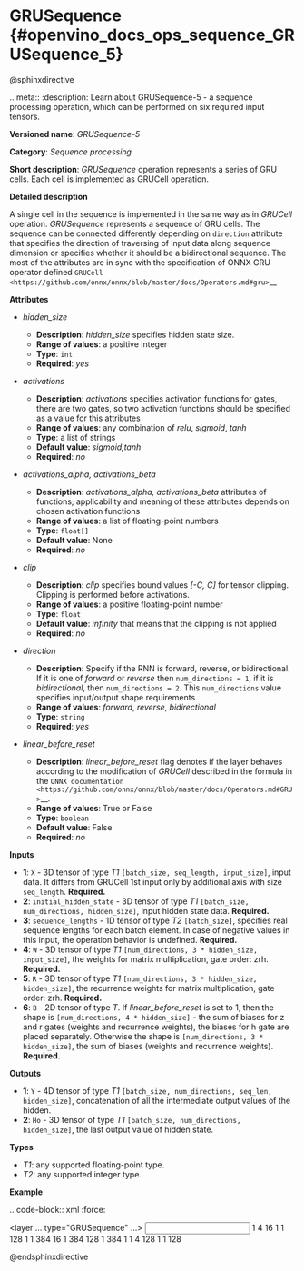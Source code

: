 # GRUSequence  {#openvino_docs_ops_sequence_GRUSequence_5}

@sphinxdirective

.. meta::
  :description: Learn about GRUSequence-5 - a sequence processing operation, which 
                can be performed on six required input tensors.

**Versioned name**: *GRUSequence-5*

**Category**: *Sequence processing*

**Short description**: *GRUSequence* operation represents a series of GRU cells. Each cell is implemented as GRUCell operation.

**Detailed description**

A single cell in the sequence is implemented in the same way as in *GRUCell* operation. *GRUSequence* 
represents a sequence of GRU cells. The sequence can be connected differently depending on 
``direction`` attribute that specifies the direction of traversing of input data along sequence 
dimension or specifies whether it should be a bidirectional sequence. The most of the attributes 
are in sync with the specification of ONNX GRU operator defined 
`GRUCell <https://github.com/onnx/onnx/blob/master/docs/Operators.md#gru>`__


**Attributes**

* *hidden_size*

  * **Description**: *hidden_size* specifies hidden state size.
  * **Range of values**: a positive integer
  * **Type**: `int`
  * **Required**: *yes*

* *activations*

  * **Description**: *activations* specifies activation functions for gates, there are two gates, 
    so two activation functions should be specified as a value for this attributes
  * **Range of values**: any combination of *relu*, *sigmoid*, *tanh*
  * **Type**: a list of strings
  * **Default value**: *sigmoid,tanh*
  * **Required**: *no*

* *activations_alpha, activations_beta*

  * **Description**: *activations_alpha, activations_beta* attributes of functions; 
    applicability and meaning of these attributes depends on chosen activation functions
  * **Range of values**: a list of floating-point numbers
  * **Type**: ``float[]``
  * **Default value**: None
  * **Required**: *no*

* *clip*

  * **Description**: *clip* specifies bound values *[-C, C]* for tensor clipping. Clipping is performed before activations.
  * **Range of values**: a positive floating-point number
  * **Type**: `float`
  * **Default value**: *infinity* that means that the clipping is not applied
  * **Required**: *no*

* *direction*

  * **Description**: Specify if the RNN is forward, reverse, or bidirectional. If it is one of *forward* or *reverse* 
    then ``num_directions = 1``, if it is *bidirectional*, then ``num_directions = 2``. This ``num_directions`` 
    value specifies input/output shape requirements.
  * **Range of values**: *forward*, *reverse*, *bidirectional*
  * **Type**: ``string``
  * **Required**: *yes*

* *linear_before_reset*

  * **Description**: *linear_before_reset* flag denotes if the layer behaves according to the modification 
    of *GRUCell* described in the formula in the `ONNX documentation <https://github.com/onnx/onnx/blob/master/docs/Operators.md#GRU>`__.
  * **Range of values**: True or False
  * **Type**: ``boolean``
  * **Default value**: False
  * **Required**: *no*

**Inputs**

* **1**: ``X`` - 3D tensor of type *T1* ``[batch_size, seq_length, input_size]``, input data. 
  It differs from GRUCell 1st input only by additional axis with size ``seq_length``. **Required.**
* **2**: ``initial_hidden_state`` - 3D tensor of type *T1* ``[batch_size, num_directions, hidden_size]``, 
  input hidden state data. **Required.**
* **3**: ``sequence_lengths`` - 1D tensor of type *T2* ``[batch_size]``, specifies real sequence lengths 
  for each batch element. In case of negative values in this input, the operation behavior is undefined. **Required.**
* **4**: ``W`` - 3D tensor of type *T1* ``[num_directions, 3 * hidden_size, input_size]``, 
  the weights for matrix multiplication, gate order: zrh. **Required.**
* **5**: ``R`` - 3D tensor of type *T1* ``[num_directions, 3 * hidden_size, hidden_size]``, 
  the recurrence weights for matrix multiplication, gate order: zrh. **Required.**
* **6**: ``B`` - 2D tensor of type *T*. If *linear_before_reset* is set to 1, then the shape 
  is ``[num_directions, 4 * hidden_size]`` - the sum of biases for z and r gates (weights and recurrence weights), 
  the biases for h gate are placed separately. Otherwise the shape is ``[num_directions, 3 * hidden_size]``, 
  the sum of biases (weights and recurrence weights). **Required.**

**Outputs**

* **1**: ``Y`` - 4D tensor of type *T1* ``[batch_size, num_directions, seq_len, hidden_size]``, concatenation of all the intermediate output values of the hidden.
* **2**: ``Ho`` - 3D tensor of type *T1* ``[batch_size, num_directions, hidden_size]``, the last output value of hidden state.

**Types**

* *T1*: any supported floating-point type.
* *T2*: any supported integer type.

**Example**

.. code-block:: xml
   :force:

   <layer ... type="GRUSequence" ...>
       <data hidden_size="128"/>
       <input>
           <port id="0">
               <dim>1</dim>
               <dim>4</dim>
               <dim>16</dim>
           </port>
           <port id="1">
               <dim>1</dim>
               <dim>1</dim>
               <dim>128</dim>
           </port>
           <port id="2">
               <dim>1</dim>
           </port>
            <port id="3">
               <dim>1</dim>
               <dim>384</dim>
               <dim>16</dim>
           </port>
            <port id="4">
               <dim>1</dim>
               <dim>384</dim>
               <dim>128</dim>
           </port>
            <port id="5">
               <dim>1</dim>
               <dim>384</dim>
           </port>
       </input>
       <output>
           <port id="6">
               <dim>1</dim>
               <dim>1</dim>
               <dim>4</dim>
               <dim>128</dim>
           </port>
           <port id="7">
               <dim>1</dim>
               <dim>1</dim>
               <dim>128</dim>
           </port>
       </output>
   </layer>


@endsphinxdirective


